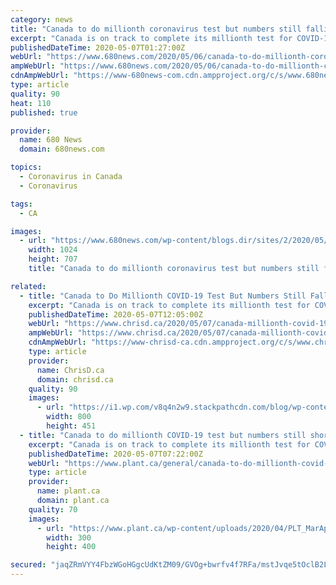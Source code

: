 ```yaml
---
category: news
title: "Canada to do millionth coronavirus test but numbers still falling short"
excerpt: "Canada is on track to complete its millionth test for COVID-19 sometime in the next 24 hours but is still falling far short of the number of daily tests the country’s chief public health officer said last month should soon be possible."
publishedDateTime: 2020-05-07T01:27:00Z
webUrl: "https://www.680news.com/2020/05/06/canada-to-do-millionth-coronavirus-test-but-numbers-still-falling-short/"
ampWebUrl: "https://www.680news.com/2020/05/06/canada-to-do-millionth-coronavirus-test-but-numbers-still-falling-short/amp/"
cdnAmpWebUrl: "https://www-680news-com.cdn.ampproject.org/c/s/www.680news.com/2020/05/06/canada-to-do-millionth-coronavirus-test-but-numbers-still-falling-short/amp/"
type: article
quality: 90
heat: 110
published: true

provider:
  name: 680 News
  domain: 680news.com

topics:
  - Coronavirus in Canada
  - Coronavirus

tags:
  - CA

images:
  - url: "https://www.680news.com/wp-content/blogs.dir/sites/2/2020/05/RJB10260796.jpg"
    width: 1024
    height: 707
    title: "Canada to do millionth coronavirus test but numbers still falling short"

related:
  - title: "Canada to Do Millionth COVID-19 Test But Numbers Still Falling Short"
    excerpt: "Canada is on track to complete its millionth test for COVID-19 sometime in the next 24 hours but is still falling far short of the number of daily tests the country's chief public health officer said last month should soon be possible."
    publishedDateTime: 2020-05-07T12:05:00Z
    webUrl: "https://www.chrisd.ca/2020/05/07/canada-millionth-covid-19-test/"
    ampWebUrl: "https://www.chrisd.ca/2020/05/07/canada-millionth-covid-19-test/amp/"
    cdnAmpWebUrl: "https://www-chrisd-ca.cdn.ampproject.org/c/s/www.chrisd.ca/2020/05/07/canada-millionth-covid-19-test/amp/"
    type: article
    provider:
      name: ChrisD.ca
      domain: chrisd.ca
    quality: 90
    images:
      - url: "https://i1.wp.com/v8q4n2w9.stackpathcdn.com/blog/wp-content/uploads/2020/05/theresa-tam.jpg?fit=800%2C451&#038;ssl=1"
        width: 800
        height: 451
  - title: "Canada to do millionth COVID-19 test but numbers still short"
    excerpt: "Canada is on track to complete its millionth test for COVID-19 sometime in the next 24 hours but is still falling far short."
    publishedDateTime: 2020-05-07T07:22:00Z
    webUrl: "https://www.plant.ca/general/canada-to-do-millionth-covid-19-test-but-numbers-still-short-192763/"
    type: article
    provider:
      name: plant.ca
      domain: plant.ca
    quality: 70
    images:
      - url: "https://www.plant.ca/wp-content/uploads/2020/04/PLT_MarApr2020_DE-cover-ml-300x441.jpg"
        width: 300
        height: 400

secured: "jaqZRmVYY4FbzWGoHGgcUdKtZM09/GVOg+bwrfv4f7RFa/mstJvqe5tOclB2Lqc59MV/VMeTUJ5YjyF6gCxQJFmE2mpkneM60Ge9lb4yLugeAaUZrugMi+skYQr/3USxYP2qAaBne4uLi5eyqj4maJVdccE4768gCQDiJ8WOUnPPqBfACX/4BE+VBmtYL948Sw+3bBWuVIA9e6m53vzPtO68tLjgFK7Dnk6i8v6TeZ4lguftgw05eUl2OzAeDbdmPyqatr9eHMSA/e7FPKm0PcVqj34FahadsdcgkNijyLpHEnskje13UnsK8InuXA4O7hsYuMQyR8+qMyFfHgAax9+AaAb389kdCk5fLpvJ6bMBsmduWi51I4XEEWDfWDn8nEPXbCWC3tZA9IwmAnh47pADuWdTazF1+IUnnxIaOP1bK0sM7NVBLNm+HUZ8kdIkeCUmaqMtOzJfLllAaY4bab+9FAVzw9aoCYxkjpyG8f8=;Bn0/kgh++S6bgjTk0oyEgg=="
---
```


